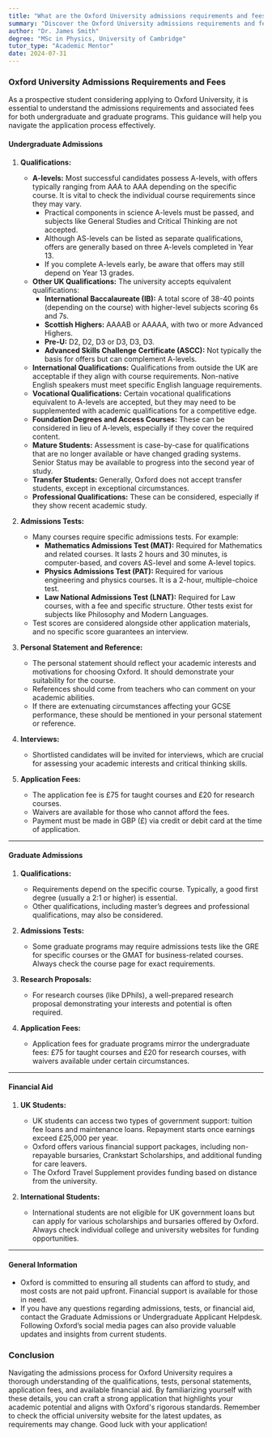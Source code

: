 ```yaml
---
title: "What are the Oxford University admissions requirements and fees?"
summary: "Discover the Oxford University admissions requirements and fees for undergraduate and graduate programs to plan your application effectively."
author: "Dr. James Smith"
degree: "MSc in Physics, University of Cambridge"
tutor_type: "Academic Mentor"
date: 2024-07-31
---
```


### Oxford University Admissions Requirements and Fees

As a prospective student considering applying to Oxford University, it is essential to understand the admissions requirements and associated fees for both undergraduate and graduate programs. This guidance will help you navigate the application process effectively.

#### Undergraduate Admissions

1. **Qualifications:**
   - **A-levels:** Most successful candidates possess A-levels, with offers typically ranging from A*A*A to AAA depending on the specific course. It is vital to check the individual course requirements since they may vary.
     - Practical components in science A-levels must be passed, and subjects like General Studies and Critical Thinking are not accepted.
     - Although AS-levels can be listed as separate qualifications, offers are generally based on three A-levels completed in Year 13.
     - If you complete A-levels early, be aware that offers may still depend on Year 13 grades.
   - **Other UK Qualifications:** The university accepts equivalent qualifications:
     - **International Baccalaureate (IB):** A total score of 38-40 points (depending on the course) with higher-level subjects scoring 6s and 7s.
     - **Scottish Highers:** AAAAB or AAAAA, with two or more Advanced Highers.
     - **Pre-U:** D2, D2, D3 or D3, D3, D3.
     - **Advanced Skills Challenge Certificate (ASCC):** Not typically the basis for offers but can complement A-levels.
   - **International Qualifications:** Qualifications from outside the UK are acceptable if they align with course requirements. Non-native English speakers must meet specific English language requirements.
   - **Vocational Qualifications:** Certain vocational qualifications equivalent to A-levels are accepted, but they may need to be supplemented with academic qualifications for a competitive edge.
   - **Foundation Degrees and Access Courses:** These can be considered in lieu of A-levels, especially if they cover the required content.
   - **Mature Students:** Assessment is case-by-case for qualifications that are no longer available or have changed grading systems. Senior Status may be available to progress into the second year of study.
   - **Transfer Students:** Generally, Oxford does not accept transfer students, except in exceptional circumstances.
   - **Professional Qualifications:** These can be considered, especially if they show recent academic study.

2. **Admissions Tests:**
   - Many courses require specific admissions tests. For example:
     - **Mathematics Admissions Test (MAT):** Required for Mathematics and related courses. It lasts 2 hours and 30 minutes, is computer-based, and covers AS-level and some A-level topics.
     - **Physics Admissions Test (PAT):** Required for various engineering and physics courses. It is a 2-hour, multiple-choice test.
     - **Law National Admissions Test (LNAT):** Required for Law courses, with a fee and specific structure. Other tests exist for subjects like Philosophy and Modern Languages.
   - Test scores are considered alongside other application materials, and no specific score guarantees an interview.

3. **Personal Statement and Reference:**
   - The personal statement should reflect your academic interests and motivations for choosing Oxford. It should demonstrate your suitability for the course.
   - References should come from teachers who can comment on your academic abilities.
   - If there are extenuating circumstances affecting your GCSE performance, these should be mentioned in your personal statement or reference.

4. **Interviews:**
   - Shortlisted candidates will be invited for interviews, which are crucial for assessing your academic interests and critical thinking skills.

5. **Application Fees:**
   - The application fee is £75 for taught courses and £20 for research courses.
   - Waivers are available for those who cannot afford the fees.
   - Payment must be made in GBP (£) via credit or debit card at the time of application.

---

#### Graduate Admissions

1. **Qualifications:**
   - Requirements depend on the specific course. Typically, a good first degree (usually a 2:1 or higher) is essential.
   - Other qualifications, including master’s degrees and professional qualifications, may also be considered.

2. **Admissions Tests:**
   - Some graduate programs may require admissions tests like the GRE for specific courses or the GMAT for business-related courses. Always check the course page for exact requirements.

3. **Research Proposals:**
   - For research courses (like DPhils), a well-prepared research proposal demonstrating your interests and potential is often required.

4. **Application Fees:**
   - Application fees for graduate programs mirror the undergraduate fees: £75 for taught courses and £20 for research courses, with waivers available under certain circumstances.

---

#### Financial Aid

1. **UK Students:**
   - UK students can access two types of government support: tuition fee loans and maintenance loans. Repayment starts once earnings exceed £25,000 per year.
   - Oxford offers various financial support packages, including non-repayable bursaries, Crankstart Scholarships, and additional funding for care leavers.
   - The Oxford Travel Supplement provides funding based on distance from the university.

2. **International Students:**
   - International students are not eligible for UK government loans but can apply for various scholarships and bursaries offered by Oxford. Always check individual college and university websites for funding opportunities.

---

#### General Information

- Oxford is committed to ensuring all students can afford to study, and most costs are not paid upfront. Financial support is available for those in need.
- If you have any questions regarding admissions, tests, or financial aid, contact the Graduate Admissions or Undergraduate Applicant Helpdesk. Following Oxford’s social media pages can also provide valuable updates and insights from current students.

### Conclusion

Navigating the admissions process for Oxford University requires a thorough understanding of the qualifications, tests, personal statements, application fees, and available financial aid. By familiarizing yourself with these details, you can craft a strong application that highlights your academic potential and aligns with Oxford's rigorous standards. Remember to check the official university website for the latest updates, as requirements may change. Good luck with your application!
    